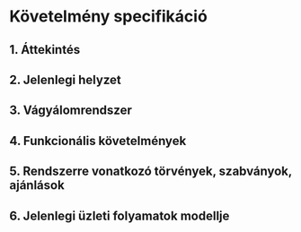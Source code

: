 # Követelmény specifikáció

## 1. Áttekintés

## 2. Jelenlegi helyzet

## 3. Vágyálomrendszer

## 4. Funkcionális követelmények

## 5. Rendszerre vonatkozó törvények, szabványok, ajánlások

## 6. Jelenlegi üzleti folyamatok modellje
